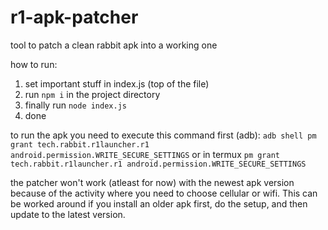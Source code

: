 # r1-apk-patcher
tool to patch a clean rabbit apk into a working one

how to run:
1. set important stuff in index.js (top of the file)
2. run `npm i` in the project directory
3. finally run `node index.js`
4. done

to run the apk you need to execute this command first (adb): `adb shell pm grant tech.rabbit.r1launcher.r1 android.permission.WRITE_SECURE_SETTINGS` or in termux `pm grant tech.rabbit.r1launcher.r1 android.permission.WRITE_SECURE_SETTINGS`

the patcher won't work (atleast for now) with the newest apk version because of the activity where you need to choose cellular or wifi. This can be worked around if you install an older apk first, do the setup, and then update to the latest version.